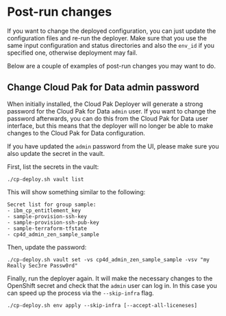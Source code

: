 # Post-run changes
If you want to change the deployed configuration, you can just update the configuration files and re-run the deployer. Make sure that you use the same input configuration and status directories and also the `env_id` if you specified one, otherwise deployment may fail.

Below are a couple of examples of post-run changes you may want to do.

## Change Cloud Pak for Data admin password
When initially installed, the Cloud Pak Deployer will generate a strong password for the Cloud Pak for Data `admin` user. If you want to change the password afterwards, you can do this from the Cloud Pak for Data user interface, but this means that the deployer will no longer be able to make changes to the Cloud Pak for Data configuration.

If you have updated the `admin` password from the UI, please make sure you also update the secret in the vault.

First, list the secrets in the vault:
```
./cp-deploy.sh vault list
```

This will show something similar to the following:
```output
Secret list for group sample:
- ibm_cp_entitlement_key
- sample-provision-ssh-key
- sample-provision-ssh-pub-key
- sample-terraform-tfstate
- cp4d_admin_zen_sample_sample
```

Then, update the password:
```
./cp-deploy.sh vault set -vs cp4d_admin_zen_sample_sample -vsv "my Really Sec3re Passw0rd"
```

Finally, run the deployer again. It will make the necessary changes to the OpenShift secret and check that the `admin` user can log in. In this case you can speed up the process via the `--skip-infra` flag.
```
./cp-deploy.sh env apply --skip-infra [--accept-all-liceneses]
```